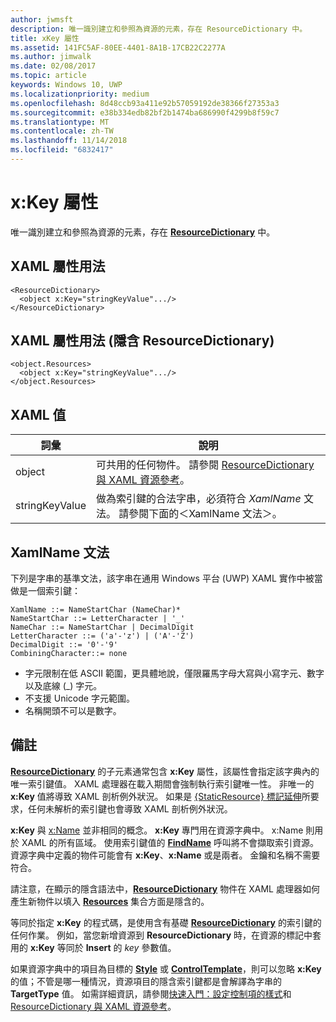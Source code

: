 ```yaml
---
author: jwmsft
description: 唯一識別建立和參照為資源的元素，存在 ResourceDictionary 中。
title: xKey 屬性
ms.assetid: 141FC5AF-80EE-4401-8A1B-17CB22C2277A
ms.author: jimwalk
ms.date: 02/08/2017
ms.topic: article
keywords: Windows 10, UWP
ms.localizationpriority: medium
ms.openlocfilehash: 8d48ccb93a411e92b57059192de38366f27353a3
ms.sourcegitcommit: e38b334edb82bf2b1474ba686990f4299b8f59c7
ms.translationtype: MT
ms.contentlocale: zh-TW
ms.lasthandoff: 11/14/2018
ms.locfileid: "6832417"
---
```

# <a name="xkey-attribute"></a>x:Key 屬性


唯一識別建立和參照為資源的元素，存在 [**ResourceDictionary**](https://msdn.microsoft.com/library/windows/apps/br208794) 中。

## <a name="xaml-attribute-usage"></a>XAML 屬性用法

``` syntax
<ResourceDictionary>
  <object x:Key="stringKeyValue".../>
</ResourceDictionary>
```

## <a name="xaml-attribute-usage-implicit-resourcedictionary"></a>XAML 屬性用法 (隱含 **ResourceDictionary**)

``` syntax
<object.Resources>
  <object x:Key="stringKeyValue".../>
</object.Resources>
```

## <a name="xaml-values"></a>XAML 值

| 詞彙 | 說明 |
|------|-------------|
| object | 可共用的任何物件。 請參閱 [ResourceDictionary 與 XAML 資源參考](https://msdn.microsoft.com/library/windows/apps/mt187273)。 |
| stringKeyValue | 做為索引鍵的合法字串，必須符合 _XamlName_ 文法。 請參閱下面的＜XamlName 文法＞。 | 

##  <a name="xamlname-grammar"></a>XamlName 文法

下列是字串的基準文法，該字串在通用 Windows 平台 (UWP) XAML 實作中被當做是一個索引鍵：

``` syntax
XamlName ::= NameStartChar (NameChar)*
NameStartChar ::= LetterCharacter | '_'
NameChar ::= NameStartChar | DecimalDigit
LetterCharacter ::= ('a'-'z') | ('A'-'Z')
DecimalDigit ::= '0'-'9'
CombiningCharacter::= none
```

-   字元限制在低 ASCII 範圍，更具體地說，僅限羅馬字母大寫與小寫字元、數字以及底線 (\_) 字元。
-   不支援 Unicode 字元範圍。
-   名稱開頭不可以是數字。

## <a name="remarks"></a>備註

[**ResourceDictionary**](https://msdn.microsoft.com/library/windows/apps/br208794) 的子元素通常包含 **x:Key** 屬性，該屬性會指定該字典內的唯一索引鍵值。 XAML 處理器在載入期間會強制執行索引鍵唯一性。 非唯一的 **x:Key** 值將導致 XAML 剖析例外狀況。 如果是 [{StaticResource} 標記延伸](staticresource-markup-extension.md)所要求，任何未解析的索引鍵也會導致 XAML 剖析例外狀況。

**x:Key** 與 [x:Name](x-name-attribute.md) 並非相同的概念。 **x:Key** 專門用在資源字典中。 x:Name 則用於 XAML 的所有區域。 使用索引鍵值的 [**FindName**](https://msdn.microsoft.com/library/windows/apps/br208715) 呼叫將不會擷取索引資源。 資源字典中定義的物件可能會有 **x:Key**、**x:Name** 或是兩者。 金鑰和名稱不需要符合。

請注意，在顯示的隱含語法中，[**ResourceDictionary**](https://msdn.microsoft.com/library/windows/apps/br208794) 物件在 XAML 處理器如何產生新物件以填入 [**Resources**](https://msdn.microsoft.com/library/windows/apps/br208740) 集合方面是隱含的。

等同於指定 **x:Key** 的程式碼，是使用含有基礎 [**ResourceDictionary**](https://msdn.microsoft.com/library/windows/apps/br208794) 的索引鍵的任何作業。 例如，當您新增資源到 **ResourceDictionary** 時，在資源的標記中套用的 **x:Key** 等同於 **Insert** 的 *key* 參數值。

如果資源字典中的項目為目標的 [**Style**](https://msdn.microsoft.com/library/windows/apps/br208849) 或 [**ControlTemplate**](https://msdn.microsoft.com/library/windows/apps/br209391)，則可以忽略 **x:Key** 的值；不管是哪一種情況，資源項目的隱含索引鍵都是會解譯為字串的 **TargetType** 值。 如需詳細資訊，請參閱[快速入門：設定控制項的樣式](https://msdn.microsoft.com/library/windows/apps/hh465498)和 [ResourceDictionary 與 XAML 資源參考](https://msdn.microsoft.com/library/windows/apps/mt187273)。


